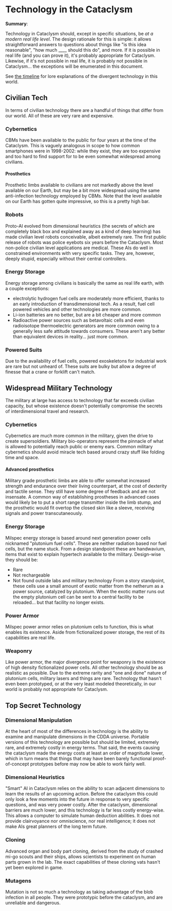 # Technology in the Cataclysm

**Summary**:

Technology in Cataclysm should, except in specific situations, be *at a modern real life level*.  The design rationale for this is simple: it allows straightforward answers to questions about things like "is this idea reasonable", "how much ____ should this do", and more.  If it is possible in real life (and you can prove it), it's probably appropriate for Cataclysm.  Likewise, if it's not possible in real life, it is probably not possible in Cataclysm... the exceptions will be enumerated in this document.

See [the timeline](./lore-background.md) for lore explanations of the divergent technology in this world.

## Civilian Tech
In terms of civilian technology there are a handful of things that differ from our world.  All of these are very rare and expensive.

### Cybernetics
CBMs have been available to the public for four years at the time of the Cataclysm.  This is vaguely analogous in scope to how common smartphones were in 1998-2002: while they exist, they are too expensive and too hard to find support for to be even somewhat widespread among civilians.

#### Prosthetics
Prosthetic limbs available to civilians are not markedly above the level available on our Earth, but may be a bit more widespread using the same anti-infection technology employed by CBMs.  Note that the level available on our Earth has gotten quite impressive, so this is a pretty high bar.

### Robots
Proto-AI evolved from dimensional heuristics (the secrets of which are completely black box and explained away as a kind of deep learning) has made civilian level robots conceivable, albeit extremely rare.  The first public release of robots was police eyebots six years before the Cataclysm.  Most non-police civilian level applications are medical.  These AIs do well in constrained environments with very specific tasks.  They are, however, deeply stupid, especially without their central controllers.

### Energy Storage
Energy storage among civilians is basically the same as real life earth, with a couple exceptions:
- electrolytic hydrogen fuel cells are moderately more efficient, thanks to an early introduction of transdimensional tech.  As a result, fuel cell powered vehicles and other technologies are more common.
- Li-ion batteries are no better, but are a bit cheaper and more common
- Radioactive power sources such as betavoltaic cells and even radioisotope thermoelectric generators are more common owing to a generally less safe attitude towards consumers. These aren't any better than equivalent devices in reality... just more common.

### Powered Suits
Due to the availability of fuel cells, powered exoskeletons for industrial work are rare but not unheard of.  These suits are bulky but allow a degree of finesse that a crane or forklift can't match. 

## Widespread Military Technology
The military at large has access to technology that far exceeds civilian capacity, but whose existence doesn't potentially compromise the secrets of interdimensional travel and research.

### Cybernetics
Cybernetics are much more common in the military, given the drive to create supersoldiers. Military bio-operators represent the pinnacle of what is allowed to potentially reach public or enemy ears.  Common military cybernetics should avoid miracle tech based around crazy stuff like folding time and space.

#### Advanced prosthetics
Military grade prosthetic limbs are able to offer somewhat increased strength and endurance over their living counterpart, at the cost of dexterity and tactile sense.  They still have some degree of feedback and are not insensate.  A common way of establishing prostheses in advanced cases would likely be to put a short range transmitter inside the limb stump, and the prosthetic would fit overtop the closed skin like a sleeve, receiving signals and power transcutaneously.

### Energy Storage
Milspec energy storage is based around next generation power cells nicknamed "plutonium fuel cells".  These are neither radiation based nor fuel cells, but the name stuck.  From a design standpoint these are handwavium, items that exist to explain hypertech available to the military.  Design-wise they should be:
- Rare
- Not rechargeable
- Not found outside labs and military technology
From a story standpoint, these cells use a small amount of exotic matter from the netherum as a power source, catalyzed by plutonium.  When the exotic matter runs out the empty plutonium cell can be sent to a central facility to be reloaded... but that facility no longer exists.

### Power Armor
Milspec power armor relies on plutonium cells to function, this is what enables its existence.  Aside from fictionalized power storage, the rest of its capabilities are real life.

### Weaponry
Like power armor, the major divergence point for weaponry is the existence of high density fictionalized power cells.  All other technology should be as realistic as possible.  Due to the extreme rarity and "one and done" nature of plutonium cells, military lasers and things are rare.  Technology that hasn't even been prototyped, or at the very least modeled theoretically, in our world is probably not appropriate for Cataclysm.

## Top Secret Technology

### Dimensional Manipulation
At the heart of most of the differences in technology is the ability to examine and manipulate dimensions in the CDDA universe. Portable versions of this technology are possible but should be limited, extremely rare, and extremely costly in energy terms.  That said, the events causing the cataclysm made the energy costs at least an order of magnitude lower, which in turn means that things that may have been barely functional proof-of-concept prototypes before may now be able to work fairly well.

### Dimensional Heuristics
"Smart" AI in Cataclysm relies on the ability to scan adjacent dimensions to learn the results of an upcoming action.  Before the cataclysm this could only look a few moments into the future in response to very specific questions, and was very power costly.  After the cataclysm, dimensional barriers are much lower, and this technology is far less costly energy-wise.  This allows a computer to simulate human deduction abilities.  It does not provide clairvoyance nor omniscience, nor real intelligence; it does not make AIs great planners of the long term future.

### Cloning
Advanced organ and body part cloning, derived from the study of crashed mi-go scouts and their ships, allows scientists to experiment on human parts grown in the lab.  The exact capabilities of these cloning vats hasn't yet been explored in game.

### Mutagens
Mutation is not so much a technology as taking advantage of the blob infection in all people.  They were prototypic before the cataclysm, and are unreliable and dangerous.
